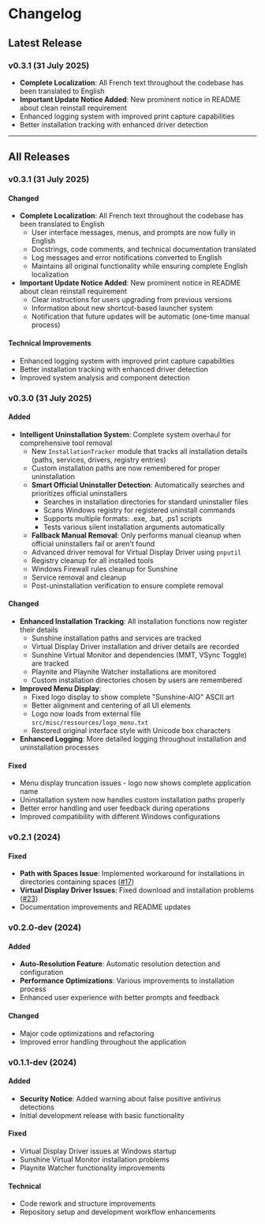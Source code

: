 # Changelog

## Latest Release

### v0.3.1 (31 July 2025)
- **Complete Localization**: All French text throughout the codebase has been translated to English
- **Important Update Notice Added**: New prominent notice in README about clean reinstall requirement
- Enhanced logging system with improved print capture capabilities
- Better installation tracking with enhanced driver detection

---

## All Releases

### v0.3.1 (31 July 2025)

#### Changed
- **Complete Localization**: All French text throughout the codebase has been translated to English
  - User interface messages, menus, and prompts are now fully in English
  - Docstrings, code comments, and technical documentation translated
  - Log messages and error notifications converted to English
  - Maintains all original functionality while ensuring complete English localization
- **Important Update Notice Added**: New prominent notice in README about clean reinstall requirement
  - Clear instructions for users upgrading from previous versions
  - Information about new shortcut-based launcher system
  - Notification that future updates will be automatic (one-time manual process)

#### Technical Improvements
- Enhanced logging system with improved print capture capabilities
- Better installation tracking with enhanced driver detection
- Improved system analysis and component detection

### v0.3.0 (31 July 2025)

#### Added
- **Intelligent Uninstallation System**: Complete system overhaul for comprehensive tool removal
  - New `InstallationTracker` module that tracks all installation details (paths, services, drivers, registry entries)
  - Custom installation paths are now remembered for proper uninstallation
  - **Smart Official Uninstaller Detection**: Automatically searches and prioritizes official uninstallers
    - Searches in installation directories for standard uninstaller files
    - Scans Windows registry for registered uninstall commands
    - Supports multiple formats: .exe, .bat, .ps1 scripts
    - Tests various silent installation arguments automatically
  - **Fallback Manual Removal**: Only performs manual cleanup when official uninstallers fail or aren't found
  - Advanced driver removal for Virtual Display Driver using `pnputil`
  - Registry cleanup for all installed tools
  - Windows Firewall rules cleanup for Sunshine
  - Service removal and cleanup
  - Post-uninstallation verification to ensure complete removal

#### Changed
- **Enhanced Installation Tracking**: All installation functions now register their details
  - Sunshine installation paths and services are tracked
  - Virtual Display Driver installation and driver details are recorded
  - Sunshine Virtual Monitor and dependencies (MMT, VSync Toggle) are tracked
  - Playnite and Playnite Watcher installations are monitored
  - Custom installation directories chosen by users are remembered
- **Improved Menu Display**: 
  - Fixed logo display to show complete "Sunshine-AIO" ASCII art
  - Better alignment and centering of all UI elements
  - Logo now loads from external file `src/misc/ressources/logo_menu.txt`
  - Restored original interface style with Unicode box characters
- **Enhanced Logging**: More detailed logging throughout installation and uninstallation processes

#### Fixed
- Menu display truncation issues - logo now shows complete application name
- Uninstallation system now handles custom installation paths properly
- Better error handling and user feedback during operations
- Improved compatibility with different Windows configurations

### v0.2.1 (2024)

#### Fixed
- **Path with Spaces Issue**: Implemented workaround for installations in directories containing spaces ([#17](https://github.com/LeGeRyChEeSe/Sunshine-AIO/issues/17))
- **Virtual Display Driver Issues**: Fixed download and installation problems ([#23](https://github.com/LeGeRyChEeSe/Sunshine-AIO/issues/23))
- Documentation improvements and README updates

### v0.2.0-dev (2024)

#### Added
- **Auto-Resolution Feature**: Automatic resolution detection and configuration
- **Performance Optimizations**: Various improvements to installation process
- Enhanced user experience with better prompts and feedback

#### Changed
- Major code optimizations and refactoring
- Improved error handling throughout the application

### v0.1.1-dev (2024)

#### Added
- **Security Notice**: Added warning about false positive antivirus detections
- Initial development release with basic functionality

#### Fixed
- Virtual Display Driver issues at Windows startup
- Sunshine Virtual Monitor installation problems
- Playnite Watcher functionality improvements

#### Technical
- Code rework and structure improvements
- Repository setup and development workflow enhancements